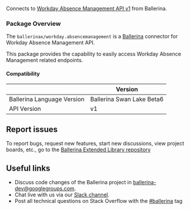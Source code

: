 Connects to [Workday Absence Management API v1](https://community.workday.com/sites/default/files/file-hosting/restapi/index.html) from Ballerina.

### Package Overview

The `ballerinax/workday.absencemanagement` is a [Ballerina](https://ballerina.io/) connector for Workday Absence Management API.  

This package provides the capability to easily access Workday Absence Management related endpoints.

#### Compatibility
|                               | Version                    |
|-------------------------------|----------------------------|
| Ballerina Language Version    | Ballerina Swan Lake Beta6  |
| API Version                   | v1                         |

## Report issues
To report bugs, request new features, start new discussions, view project boards, etc., go to the [Ballerina Extended Library repository](https://github.com/ballerina-platform/ballerina-extended-library)

## Useful links
- Discuss code changes of the Ballerina project in [ballerina-dev@googlegroups.com](mailto:ballerina-dev@googlegroups.com).
- Chat live with us via our [Slack channel](https://ballerina.io/community/slack/).
- Post all technical questions on Stack Overflow with the [#ballerina](https://stackoverflow.com/questions/tagged/ballerina) tag
